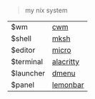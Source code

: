 >  my nix system

|||
|-|-|
|$wm|[cwm](./cfg/cwmrc)|
|$shell|[mksh](./cfg/mkshrc)|
|$editor|[micro](./modules/pkg/cli/micro.nix)|
|$terminal|[alacritty](./modules/pkg/app/alacritty.nix)|
|$launcher|[dmenu](./bin/drun)|
|$panel|[lemonbar](./bin/bar)|
